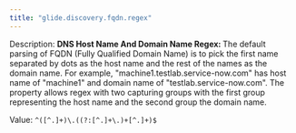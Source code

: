 ```yaml
---
title: "glide.discovery.fqdn.regex"
---
```


Description: <b>DNS Host Name And Domain Name Regex: </b> The default parsing of FQDN (Fully Qualified Domain Name) is to pick the first name separated by dots as the host name and the rest of the names as the domain name. For example, "machine1.testlab.service-now.com" has host name of "machine1" and domain name of "testlab.service-now.com". The property allows regex with two capturing groups with the first group representing the host name and the second group the domain name.

Value: `^([^.]+)\.((?:[^.]+\.)+[^.]+)$`